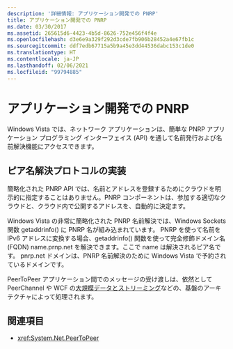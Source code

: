 ```yaml
---
description: '詳細情報: アプリケーション開発での PNRP'
title: アプリケーション開発での PNRP
ms.date: 03/30/2017
ms.assetid: 265615d6-4423-4b5d-8626-752e456f4f4e
ms.openlocfilehash: d3e6e9a329f292d3cde7fb906b28452a4e67fb1c
ms.sourcegitcommit: ddf7edb67715a5b9a45e3dd44536dabc153c1de0
ms.translationtype: HT
ms.contentlocale: ja-JP
ms.lasthandoff: 02/06/2021
ms.locfileid: "99794885"
---
```

# <a name="pnrp-in-application-development"></a>アプリケーション開発での PNRP

Windows Vista では、ネットワーク アプリケーションは、簡単な PNRP アプリケーション プログラミング インターフェイス (API) を通して名前発行および名前解決機能にアクセスできます。  
  
## <a name="implementing-the-peer-name-resolution-protocol"></a>ピア名解決プロトコルの実装  

 簡略化された PNRP API では、名前とアドレスを登録するためにクラウドを明示的に指定することはありません。PNRP コンポーネントは、参加する適切なクラウドと、クラウド内で公開するアドレスを、自動的に決定ます。  
  
 Windows Vista の非常に簡略化された PNRP 名前解決では、Windows Sockets 関数 getaddrinfo() に PNRP 名が組み込まれています。 PNRP を使って名前を IPv6 アドレスに変換する場合、getaddrinfo() 関数を使って完全修飾ドメイン名 (FQDN) name.prnp.net を解決できます。ここで name は解決されるピア名です。 pnrp.net ドメインは、PNRP 名前解決のために Windows Vista で予約されているドメインです。  
  
 PeerToPeer アプリケーション間でのメッセージの受け渡しは、依然として PeerChannel や WCF の[大規模データとストリーミング](../wcf/feature-details/large-data-and-streaming.md)などの、基盤のアーキテクチャによって処理されます。  
  
## <a name="see-also"></a>関連項目

- <xref:System.Net.PeerToPeer>
